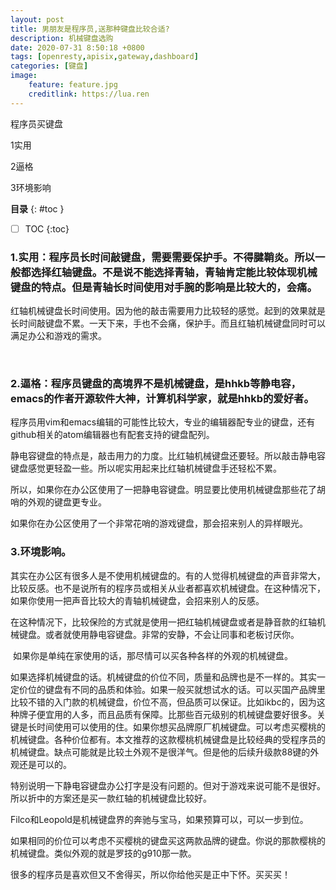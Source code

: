 ```yaml
---
layout: post
title: 男朋友是程序员,送那种键盘比较合适?
description: 机械键盘选购
date: 2020-07-31 8:50:18 +0800 
tags: [openresty,apisix,gateway,dashboard]
categories: [键盘]
image:
    feature: feature.jpg
    creditlink: https://lua.ren 
---
```


程序员买键盘

1实用

2逼格

3环境影响


**目录**
{: #toc }
* [ ]  TOC
{:toc}

### 1.实用：程序员长时间敲键盘，需要需要保护手。不得腱鞘炎。所以一般都选择红轴键盘。不是说不能选择青轴，青轴肯定能比较体现机械键盘的特点。但是青轴长时间使用对手腕的影响是比较大的，会痛。

红轴机械键盘长时间使用。因为他的敲击需要用力比较轻的感觉。起到的效果就是长时间敲键盘不累。一天下来，手也不会痛，保护手。而且红轴机械键盘同时可以满足办公和游戏的需求。


​
### 2.逼格：程序员键盘的高境界不是机械键盘，是hhkb等静电容，emacs的作者开源软件大神，计算机科学家，就是hhkb的爱好者。

程序员用vim和emacs编辑的可能性比较大，专业的编辑器配专业的键盘，还有github相关的atom编辑器也有配套支持的键盘配列。

静电容键盘的特点是，敲击用力的力度。比红轴机械键盘还要轻。所以敲击静电容键盘感觉更轻盈一些。所以呢实用起来比红轴机械键盘手还轻松不累。


​
所以，如果你在办公区使用了一把静电容键盘。明显要比使用机械键盘那些花了胡哨的外观的键盘更专业。

如果你在办公区使用了一个非常花哨的游戏键盘，那会招来别人的异样眼光。

### 3.环境影响。

其实在办公区有很多人是不使用机械键盘的。有的人觉得机械键盘的声音非常大，比较反感。也不是说所有的程序员或相关从业者都喜欢机械键盘。在这种情况下，如果你使用一把声音比较大的青轴机械键盘，会招来别人的反感。

在这种情况下，比较保险的方式就是使用一把红轴机械键盘或者是静音款的红轴机械键盘。或者就使用静电容键盘。非常的安静，不会让同事和老板讨厌你。


​
如果你是单纯在家使用的话，那尽情可以买各种各样的外观的机械键盘。


​
如果选择机械键盘的话。机械键盘的价位不同，质量和品牌也是不一样的。其实一定价位的键盘有不同的品质和体验。如果一般买就想试水的话。可以买国产品牌里比较不错的入门款的机械键盘，价位不高，但品质可以保证。比如ikbc的，因为这种牌子便宜用的人多，而且品质有保障。比那些百元级别的机械键盘要好很多。关键是长时间使用可以使用的住。如果你想买品牌原厂机械键盘。可以考虑买樱桃的机械键盘。各种价位都有。本文推荐的这款樱桃机械键盘是比较经典的受程序员的机械键盘。缺点可能就是比较土外观不是很洋气。但是他的后续升级款88键的外观还是可以的。

特别说明一下静电容键盘办公打字是没有问题的。但对于游戏来说可能不是很好。所以折中的方案还是买一款红轴的机械键盘比较好。

​
Filco和Leopold是机械键盘界的奔驰与宝马，如果预算可以，可以一步到位。

​
如果相同的价位可以考虑不买樱桃的键盘买这两款品牌的键盘。你说的那款樱桃的机械键盘。类似外观的就是罗技的g910那一款。

很多的程序员是喜欢但又不舍得买，所以你给他买是正中下怀。买买买！



<script type="text/javascript">var jd_union_pid="3002789148";var jd_union_euid="";</script><script type="text/javascript" src="//ads-union.jd.com/static/js/union.js"></script>
